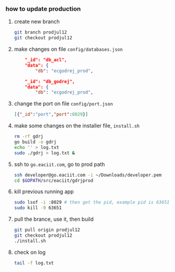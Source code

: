 ### how to update production

 1. create new branch

	```bash
	git branch prodjul12
	git checkout prodjul12
	```

 2. make changes on file `config/databases.json`

	```json
	    "_id": "db_acl",
	    "data": {
	        "db": "ecgodrej_prod",
	```
	
	```json
	    "_id": "db_godrej",
	    "data": {
	        "db": "ecgodrej_prod",
	```

 3. change the port on file `config/port.json`

	```json
	[{"_id":"port","port":8029}]
	```

 4. make some changes on the installer file, `install.sh`

	```bash
	rm -rf gdrj
	go build -o gdrj
	echo '' > log.txt
	sudo ./gdrj > log.txt &
	```

 5. ssh to `go.eaciit.com`, go to prod path

	```bash
	ssh developer@go.eaciit.com -i ~/Downloads/developer.pem
	cd $GOPATH/src/eaciit/gdrjprod
	```

 6. kill previous running app

	```bash
	sudo lsof -i :8029 # then get the pid, example pid is 63651
	sudo kill -9 63651
	```

 7. pull the brance, use it, then build

	```bash
	git pull origin prodjul12
	git checkout prodjul12
	./install.sh
	```

 8. check on log

	```bash
	tail -f log.txt
	```
